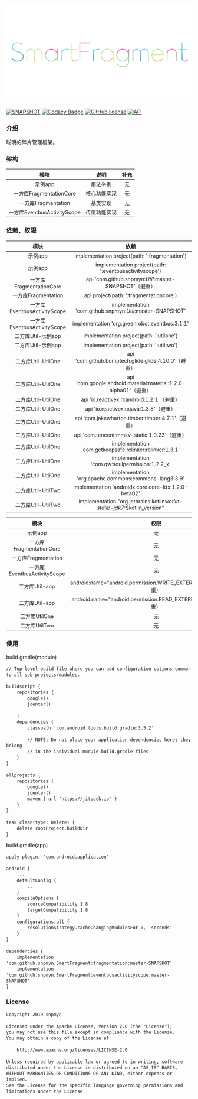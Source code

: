 <div align=center><img src="https://github.com/snpmyn/SmartFragment/raw/master/image.png"/></div>

[![SNAPSHOT](https://jitpack.io/v/Jaouan/Revealator.svg)](https://jitpack.io/#snpmyn/SmartFragment)
[![Codacy Badge](https://api.codacy.com/project/badge/Grade/0cff515e44f14f8dafc26d1ed483b7fa)](https://www.codacy.com/manual/snpmyn/SmartFragment?utm_source=github.com&amp;utm_medium=referral&amp;utm_content=snpmyn/SmartFragment&amp;utm_campaign=Badge_Grade)
[![GitHub license](https://img.shields.io/badge/license-Apache%20License%202.0-blue.svg?style=flat)](https://www.apache.org/licenses/LICENSE-2.0)
[![API](https://img.shields.io/badge/API-19%2B-brightgreen.svg?style=flat)](https://android-arsenal.com/api?level=19)

### 介绍
聪明的碎片管理框架。

### 架构

| 模块 | 说明 | 补充 |
|:-:|:-:|:-:|
| 示例app | 用法举例 | 无 |
| 一方库FragmentationCore | 核心功能实现 | 无 |
| 一方库Fragmentation | 基类实现 | 无 |
| 一方库EventbusActivityScope | 传值功能实现 | 无 |

### 依赖、权限

| 模块 | 依赖 |
|:-:|:-:|
| 示例app | implementation project(path: ':fragmentation') |
| 示例app | implementation project(path: ':eventbusactivityscope') |
| 一方库FragmentationCore | api 'com.github.snpmyn:*Util*:master-SNAPSHOT'（避重）|
| 一方库Fragmentation | api project(path: ':fragmentationcore') |
| 一方库EventbusActivityScope | implementation 'com.github.snpmyn:*Util*:master-SNAPSHOT' |
| 一方库EventbusActivityScope | implementation 'org.greenrobot:eventbus:3.1.1' |
| 二方库Util-示例app | implementation project(path: ':utilone') |
| 二方库Util-示例app | implementation project(path: ':utiltwo') |
| 二方库Util-UtilOne | api 'com.github.bumptech.glide:glide:4.10.0'（避重）|
| 二方库Util-UtilOne | api 'com.google.android.material:material:1.2.0-alpha01'（避重）|
| 二方库Util-UtilOne | api 'io.reactivex:rxandroid:1.2.1'（避重）|
| 二方库Util-UtilOne | api 'io.reactivex:rxjava:1.3.8'（避重）|
| 二方库Util-UtilOne | api 'com.jakewharton.timber:timber:4.7.1'（避重）|
| 二方库Util-UtilOne | api 'com.tencent:mmkv-static:1.0.23'（避重）|
| 二方库Util-UtilOne | implementation 'com.getkeepsafe.relinker:relinker:1.3.1' |
| 二方库Util-UtilOne | implementation 'com.qw:soulpermission:1.2.2_x' |
| 二方库Util-UtilOne | implementation 'org.apache.commons:commons-lang3:3.9' |
| 二方库Util-UtilTwo | implementation 'androidx.core:core-ktx:1.2.0-beta02' |
| 二方库Util-UtilTwo | implementation "org.jetbrains.kotlin:*kotlin-stdlib-jdk7*:$kotlin_version" |

| 模块 | 权限 |
|:-:|:-:|
| 示例app | 无 |
| 一方库FragmentationCore | 无 |
| 一方库Fragmentation | 无 |
| 一方库EventbusActivityScope | 无 |
| 二方库Util-app | android:name="android.permission.WRITE_EXTERNAL_STORAGE"（避重）|
| 二方库Util-app | android:name="android.permission.READ_EXTERNAL_STORAGE"（避重）|
| 二方库UtilOne | 无 |
| 二方库UtilTwo | 无 |

### 使用
build.gradle(module)
```
// Top-level build file where you can add configuration options common to all sub-projects/modules.

buildscript {
    repositories {
        google()
        jcenter()

    }
    dependencies {
        classpath 'com.android.tools.build:gradle:3.5.2'

        // NOTE: Do not place your application dependencies here; they belong
        // in the individual module build.gradle files
    }
}

allprojects {
    repositories {
        google()
        jcenter()
        maven { url "https://jitpack.io" }
    }
}

task clean(type: Delete) {
    delete rootProject.buildDir
}
```
build.gradle(app)
```
apply plugin: 'com.android.application'

android {
    ...
    defaultConfig {
        ...      
    }       
    compileOptions {
        sourceCompatibility 1.8
        targetCompatibility 1.8
    }
    configurations.all {
        resolutionStrategy.cacheChangingModulesFor 0, 'seconds'
    }       
}

dependencies {
    implementation 'com.github.snpmyn.SmartFragment:fragmentation:master-SNAPSHOT'    
    implementation 'com.github.snpmyn.SmartFragment:eventbusactivityscope:master-SNAPSHOT'    
}
```

### License
```
Copyright 2019 snpmyn

Licensed under the Apache License, Version 2.0 (the "License");
you may not use this file except in compliance with the License.
You may obtain a copy of the License at

    http://www.apache.org/licenses/LICENSE-2.0

Unless required by applicable law or agreed to in writing, software
distributed under the License is distributed on an "AS IS" BASIS,
WITHOUT WARRANTIES OR CONDITIONS OF ANY KIND, either express or implied.
See the License for the specific language governing permissions and
limitations under the License.
```
